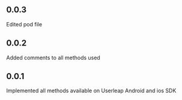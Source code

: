 ## 0.0.3
Edited pod file
## 0.0.2
Added comments to all methods used
## 0.0.1
Implemented all methods available on Userleap Android and ios SDK
